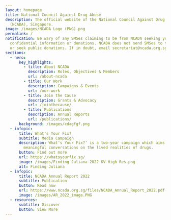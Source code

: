```yaml
---
layout: homepage
title: National Council Against Drug Abuse
description: The official website of the National Council Against Drug Abuse
  (NCADA), Singapore.
image: /images/NCADA Logo (PNG).png
permalink: /
notification: Be wary of any SMSes claiming to be from NCADA seeking your
  confidential information or donations. NCADA does not send SMSes to the public
  or seek public donations. If in doubt, email secretariat@ncada.org.sg.
sections:
  - hero:
      key_highlights:
        - title: About NCADA
          description: Roles, Objectives & Members
          url: /about-ncada
        - title: Our Work
          description: Campaigns & Events
          url: /our-work
        - title: Join the Cause
          description: Grants & Advocacy
          url: /jointhecause/
        - title: Publications
          description: Annual Reports
          url: /publications/
      background: /images/cdagfgf.png
  - infopic:
      title: What's Your Fix?
      subtitle: Media Campaign
      description: What’s Your Fix?’ is a two-year campaign which aims to spark
        meaningful conversations on the lived realities of drugs.
      button: Find out more
      url: https://whatsyourfix.sg/
      image: /images/Finding Juliana 2022 KV High Res.png
      alt: Finding Juliana
  - infopic:
      title: NCADA Annual Report 2022
      subtitle: Publication
      button: Read now
      url: https://www.ncada.org.sg/files/NCADA_Annual_Report_2022.pdf
      image: /images/AR_2022_image.PNG
  - resources:
      subtitle: Discover
      button: View More
---
```

